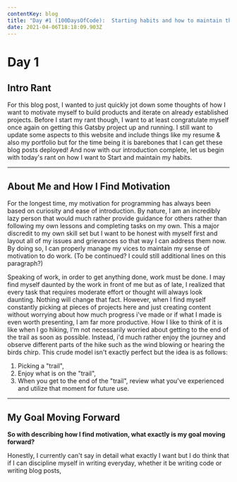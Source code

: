 ```yaml
---
contentKey: blog
title: "Day #1 (100DaysOfCode):  Starting habits and how to maintain them. "
date: 2021-04-06T18:18:09.903Z
---
```

# Day 1

## Intro Rant

For this blog post, I wanted to just quickly jot down some thoughts of how I want to motivate myself to build products and iterate on already established projects. Before I start my rant though, I want to at least congratulate myself once again on getting this Gatsby project up and running. I still want to update some aspects to this website and include things like my resume & also my portfolio but for the time being it is barebones that I can get these blog posts deployed! And now with our introduction complete, let us begin with today's rant on how I want to Start and maintain my habits.  

- - -

## About Me and How I Find Motivation

For the longest time, my motivation for programming has always been based on curiosity and ease of introduction. By nature, I am an incredibly lazy person that would much rather provide guidance for others rather than following my own lessons and completing tasks on my own. This a major discredit to my own skill set but I want to be honest with myself first and layout all of my issues and grievances so that way I can address them now. By doing so, I can properly manage my vices to maintain my sense of motivation to do work. (To be continued? I could still additional lines on this paragraph?)

Speaking of work, in order to get anything done, work must be done. I may find myself daunted by the work in front of me but as of late, I realized that every task that requires moderate effort or thought will always look daunting. Nothing will change that fact. However, when I find myself constantly picking at pieces of projects here and just creating content without worrying about how much progress i've made or if what I made is even worth presenting, I am far more productive. How I like to think of it is like when I go hiking, I'm not necessarily worried about getting to the end of the trail as soon as possible. Instead, i'd much rather enjoy the journey and observe different parts of the hike such as the wind blowing or hearing the birds chirp. This crude model isn't exactly perfect but the idea is as follows: 

1. Picking a "trail",
2. Enjoy what is on the "trail", 
3. When you get to the end of the "trail", review what you've experienced and utilize that moment for future use.  

- - -

## My Goal Moving Forward

**So with describing how I find motivation, what exactly is my goal moving forward?** 

Honestly, I currently can't say in detail what exactly I want but I do think that if I can discipline myself in writing everyday, whether it be writing code or writing blog posts,